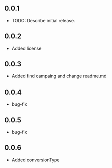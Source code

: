 ## 0.0.1

* TODO: Describe initial release.

## 0.0.2

* Added license

## 0.0.3

* Added find campaing and change readme.md

## 0.0.4

* bug-fix

## 0.0.5

* bug-fix

## 0.0.6

* Added conversionType